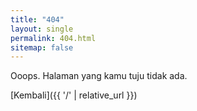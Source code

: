 ```yaml
---
title: "404"
layout: single
permalink: 404.html
sitemap: false
---
```

Ooops. Halaman yang kamu tuju tidak ada.

[Kembali]({{ '/' | relative_url }})
